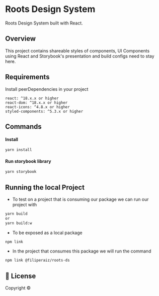 
# Roots Design System

Roots Design System built with React.

## Overview

This project contains shareable styles of components, UI Components using React and Storybook's presentation and build configs need to stay here.

## Requirements

Install peerDependencies in your project

```
react: ^18.x.x or higher
react-dom: ^18.x.x or higher
react-icons: ^4.8.x or higher
styled-components: ^5.3.x or higher
```

## Commands

#### Install
```sh
yarn install
```
#### Run storybook library

```sh
yarn storybook
```

## Running the local Project

- To test on a project that is consuming our package we can run our project with
``` sh
yarn build 
or 
yarn build:w
```

- To be exposed as a local package
``` sh
npm link
```

- In the project that consumes this package we will run the command
``` sh
npm link @filiperaiz/roots-ds
```


## 📝 License

Copyright ©
